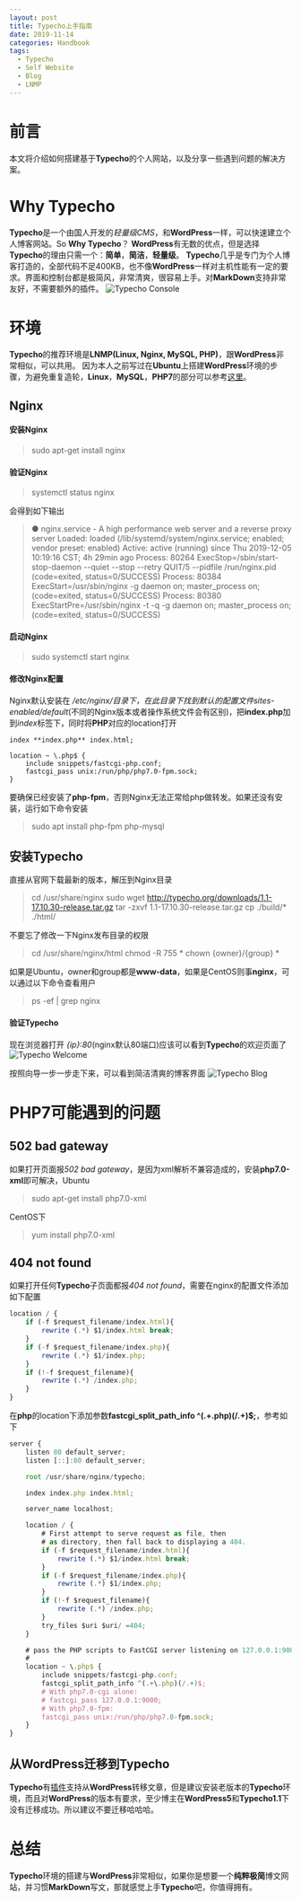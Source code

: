 ```yaml
---
layout: post
title: Typecho上手指南
date: 2019-11-14
categories: Handbook
tags: 
  - Typecho
  - Self Website
  - Blog
  - LNMP
---
```


# 前言

本文将介绍如何搭建基于**Typecho**的个人网站，以及分享一些遇到问题的解决方案。

# Why Typecho
**Typecho**是一个由国人开发的*轻量级CMS*，和**WordPress**一样，可以快速建立个人博客网站。So **Why Typecho**？
**WordPress**有无数的优点，但是选择**Typecho**的理由只需一个：**简单**，**简洁**，**轻量级**。
**Typecho**几乎是专门为个人博客打造的，全部代码不足400KB，也不像**WordPress**一样对主机性能有一定的要求。界面和控制台都是极简风，非常清爽，很容易上手。对**MarkDown**支持非常友好，不需要额外的插件。
![Typecho Console](/src/img/article-img/Handbook/build%20typecho/typecho_console.png)

# 环境
**Typecho**的推荐环境是**LNMP(Linux, Nginx, MySQL, PHP)**，跟**WordPress**非常相似，可以共用。
因为本人之前写过在**Ubuntu**上搭建**WordPress**环境的步骤，为避免重复造轮，**Linux**，**MySQL**，**PHP7**的部分可以参考[这里](https://chingjustwe.github.io/2019/10/20/%E7%94%A8WordPress%E5%8D%8A%E5%B0%8F%E6%97%B6%E6%90%AD%E5%BB%BA%E4%B8%AA%E4%BA%BA%E7%BD%91%E7%AB%99.html)。
## Nginx
#### 安装Nginx
> sudo apt-get install nginx

#### 验证Nginx
> systemctl status nginx

会得到如下输出
> ● nginx.service - A high performance web server and a reverse proxy server
>   Loaded: loaded (/lib/systemd/system/nginx.service; enabled; vendor preset: enabled)
>   Active: active (running) since Thu 2019-12-05 10:19:16 CST; 4h 29min ago
>  Process: 80264 ExecStop=/sbin/start-stop-daemon --quiet --stop --retry QUIT/5 --pidfile /run/nginx.pid (code=exited, status=0/SUCCESS)
>  Process: 80384 ExecStart=/usr/sbin/nginx -g daemon on; master_process on; (code=exited, status=0/SUCCESS)
>  Process: 80380 ExecStartPre=/usr/sbin/nginx -t -q -g daemon on; master_process on; (code=exited, status=0/SUCCESS)

#### 启动Nginx
> sudo systemctl start nginx

#### 修改Nginx配置

Nginx默认安装在 */etc/nginx/*目录下，在此目录下找到默认的配置文件*sites-enabled/default*(不同的Nginx版本或者操作系统文件会有区别)，把**index.php**加到*index*标签下，同时将**PHP**对应的location打开
~~~
index **index.php** index.html;

location ~ \.php$ { 
    include snippets/fastcgi-php.conf;
    fastcgi_pass unix:/run/php/php7.0-fpm.sock;
}
~~~

要确保已经安装了**php-fpm**，否则Nginx无法正常给php做转发。如果还没有安装，运行如下命令安装
> sudo apt install php-fpm php-mysql

## 安装Typecho
直接从官网下载最新的版本，解压到Nginx目录
> cd /usr/share/nginx
> sudo wget http://typecho.org/downloads/1.1-17.10.30-release.tar.gz
> tar -zxvf 1.1-17.10.30-release.tar.gz
> cp ./build/* ./html/

不要忘了修改一下Nginx发布目录的权限
> cd /usr/share/nginx/html
> chmod -R 755 *
> chown {owner}/{group} *

如果是Ubuntu，owner和group都是**www-data**，如果是CentOS则事**nginx**，可以通过以下命令查看用户
> ps -ef \| grep nginx

#### 验证Typecho

现在浏览器打开 *{ip}:80*(nginx默认80端口)应该可以看到**Typecho**的欢迎页面了
![Typecho Welcome](/src/img/article-img/Handbook/build%20typecho/typecho_start.png)

按照向导一步一步走下来，可以看到简洁清爽的博客界面
![Typecho Blog](/src/img/article-img/Handbook/build%20typecho/typecho_helloworld.png)

# PHP7可能遇到的问题

## 502 bad gateway

如果打开页面报*502 bad gateway*，是因为xml解析不兼容造成的，安装**php7.0-xml**即可解决，Ubuntu
> sudo apt-get install php7.0-xml

CentOS下
> yum install php7.0-xml

## 404 not found
  
如果打开任何**Typecho**子页面都报*404 not found*，需要在nginx的配置文件添加如下配置
~~~JavaScript
location / {
    if (-f $request_filename/index.html){
        rewrite (.*) $1/index.html break;
    }
    if (-f $request_filename/index.php){
        rewrite (.*) $1/index.php;
    }
    if (!-f $request_filename){
        rewrite (.*) /index.php;
    }
}
~~~

在**php**的location下添加参数**fastcgi_split_path_info ^(.+\.php)(/.+)$;**，参考如下
~~~JavaScript
server {
	listen 80 default_server;
	listen [::]:80 default_server;

	root /usr/share/nginx/typecho;

	index index.php index.html;

	server_name localhost;

	location / {
		# First attempt to serve request as file, then
		# as directory, then fall back to displaying a 404.
		if (-f $request_filename/index.html){
			rewrite (.*) $1/index.html break;
		}
		if (-f $request_filename/index.php){
			rewrite (.*) $1/index.php;
		}
		if (!-f $request_filename){
			rewrite (.*) /index.php;
		}
		try_files $uri $uri/ =404;
	}

	# pass the PHP scripts to FastCGI server listening on 127.0.0.1:9000
	#
	location ~ \.php$ {
		include snippets/fastcgi-php.conf;
		fastcgi_split_path_info ^(.+\.php)(/.+)$;
		# With php7.0-cgi alone:
		# fastcgi_pass 127.0.0.1:9000;
		# With php7.0-fpm:
		fastcgi_pass unix:/run/php/php7.0-fpm.sock;
	}
}
~~~
## 从**WordPress**迁移到**Typecho**

**Typecho**有[插件](http://docs.typecho.org/plugins/wordpress-to-typecho)支持从**WordPress**转移文章，但是建议安装老版本的**Typecho**环境，而且对**WordPress**的版本有要求，至少博主在**WordPress5**和**Typecho1.1**下没有迁移成功。所以建议不要迁移哈哈哈。

# 总结
**Typecho**环境的搭建与**WordPress**非常相似，如果你是想要一个**纯粹极简**博文网站，并习惯**MarkDown**写文，那就感觉上手**Typecho**吧，你值得拥有。